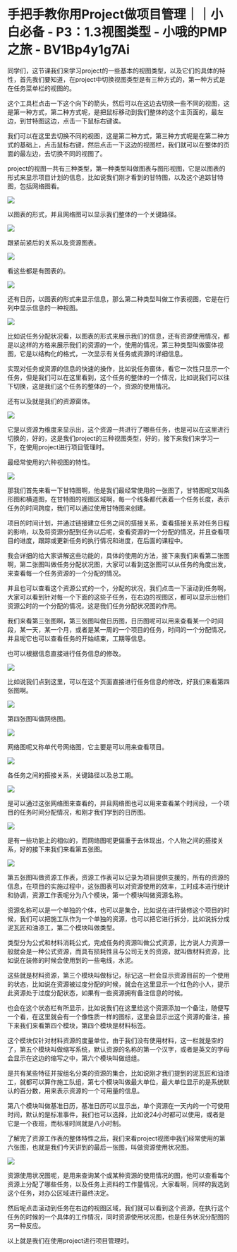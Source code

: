 # 手把手教你用Project做项目管理｜｜小白必备 - P3：1.3视图类型 - 小哦的PMP之旅 - BV1Bp4y1g7Ai

同学们，这节课我们来学习project的一些基本的视图类型，以及它们的具体的特性，首先我们要知道，在project中切换视图类型是有三种方式的，第一种方式是在任务菜单栏的视图的。

这个工具栏点击一下这个向下的箭头，然后可以在这边去切换一些不同的视图，这是第一种方式，第二种方式呢，是把鼠标移动到我们整体的这个主页面的，最左边，到甘特图这边，点击一下鼠标右键诶。

我们可以在这里去切换不同的视图，这是第二种方式，第三种方式呢是在第二种方式的基础上，点击鼠标右键，然后点击一下这边的视图栏，我们就可以在整体的页面的最左边，去切换不同的视图了。

project的视图一共有三种类型，第一种类型叫做图表与图形视图，它是以图表的形式来显示项目计划的信息，比如说我们刚才看到的甘特图，以及这个追踪甘特图，包括网络图看。



![](img/065796fb24950573df8d215cecf0255f_1.png)

以图表的形式，并且网络图可以显示我们整体的一个关键路径。

![](img/065796fb24950573df8d215cecf0255f_3.png)

跟紧前紧后的关系以及资源图表。

![](img/065796fb24950573df8d215cecf0255f_5.png)

看这些都是有图表的。

![](img/065796fb24950573df8d215cecf0255f_7.png)

还有日历，以图表的形式来显示信息，那么第二种类型叫做工作表视图，它是在行列中显示信息的一种视图。

![](img/065796fb24950573df8d215cecf0255f_9.png)

比如说任务分配状况看，以图表的形式来展示我们的信息，还有资源使用情况，都是以这样的方格来展示我们的资源的一个，使用的情况，第三种类型叫做窗体视图，它是以结构化的格式，一次显示有关任务或资源的详细信息。

实现对任务或资源的信息的快速的操作，比如说任务窗体，看它一次性只显示一个任务，但是我们可以在这里看到，这个任务的整体的一个情况，比如说我们可以往下切换，这是我们这个任务的整体的一个，资源的使用情况。

还有以及就是我们的资源窗体。

![](img/065796fb24950573df8d215cecf0255f_11.png)

它是以资源为维度来显示出，这个资源一共进行了哪些任务，也是可以在这里进行切换的，好的，这是我们project的三种视图类型，好的，接下来我们来学习一下，在使用project进行项目管理时。

最经常使用的六种视图的特性。

![](img/065796fb24950573df8d215cecf0255f_13.png)

那我们首先来看一下甘特图啊，他是我们最经常使用的一张图了，甘特图呢又叫条形图和横道图，在甘特图的视图区域啊，每一个线条都代表着一个任务长度，表示任务的时间跨度，我们可以通过使用甘特图来创建。

项目的时间计划，并通过链接建立任务之间的搭接关系，查看搭接关系对任务日程的影响，以及将资源分配到任务以后呢，查看资源的一个分配的情况，并且查看项目的进度，跟踪或更新任务的执行情况和进度，在后面的课程中。

我会详细的给大家讲解这些功能的，具体的使用的方法，接下来我们来看第二张图啊，第二张图叫做任务分配状况图，大家可以看到这张图可以从任务的角度出发，来查看每一个任务资源的一个分配的情况。

并且也可以查看这个资源公式的一个，分配的状况，我们点击一下滚动到任务啊，大家可以看到针对每一个下面的这些子任务，在右边的视图区，都可以显示出他们资源公时的一个分配的情况，这是我们任务分配状况图的作用。

我们来看第三张图啊，第三张图叫做日历图，日历图呢可以用来查看某一个时间段，某一天，某一个月，或者是某一周的一个项目的任务，时间的一个分配情况，并且呢它也可以查看任务的开始结束，工期等信息。

也可以根据信息直接进行任务信息的修改。

![](img/065796fb24950573df8d215cecf0255f_15.png)

比如说我们点到这里，可以在这个页面直接进行任务信息的修改，好我们来看第四张图啊。

![](img/065796fb24950573df8d215cecf0255f_17.png)

第四张图叫做网络图。

![](img/065796fb24950573df8d215cecf0255f_19.png)

网络图呢又称单代号网络图，它主要是可以用来查看项目。

![](img/065796fb24950573df8d215cecf0255f_21.png)

各任务之间的搭接关系，关键路径以及总工期。

![](img/065796fb24950573df8d215cecf0255f_23.png)

是可以通过这张网络图来查看的，并且网络图也可以用来查看某个时间段，一个项目的任务时间分配情况，和刚才我们学到的日历图。



![](img/065796fb24950573df8d215cecf0255f_25.png)

是有一些功能上的相似的，而网络图呢更偏重于去体现出，个人物之间的搭接关系，好的接下来我们来看第五张图。



![](img/065796fb24950573df8d215cecf0255f_27.png)

第五张图叫做资源工作表，资源工作表可以记录为项目提供支援的，所有的资源的信息，在项目的实施过程中，这张图表可以对资源使用的效率，工时成本进行统计和协调，资源工作表呢分为八个模块，第一个模块叫做资源名称。

资源名称可以是一个单独的个体，也可以是集合，比如说在进行装修这个项目的时候，我们可以把施工队作为一个单独的资源，也可以把它进行拆分，比如说拆分成泥瓦匠和油漆工，第二个模块叫做类型。

类型分为公式和材料消耗公式，完成任务的资源叫做公式资源，比方说人力资源一般就会是一种公式资源，而具有损耗性且与公司无关的资源，就叫做材料资源，比如说在装修的时候会使用到的一些电线，水泥。

这些就是材料资源，第三个模块叫做标记，标记这一栏会显示资源目前的一个使用的状态，比如说在资源被过度分配的时候，就会在这里显示一个红色的小人，提示此资源处于过度分配状态，如果有一些资源拥有备注信息的时候。

也会在这个状态栏有所显示，比如说我们在这里给这个资源添加一个备注，随便写一个看，在这里就会有一个像性质一样的图标，这里会显示出这个资源的备注，接下来我们来看第四个模块，第四个模块是材料标签。

这个模块仅针对材料资源的度量单位，由于我们没有使用材料，这一栏就是空的了，第五个模块叫做缩写系统，默认资源的名称的第一个汉字，或者是英文的字母会显示在这边的缩写之中，第六个模块叫做组组。

是共有某些特征并按组名分类的资源的集合，比如说刚才我们提到的泥瓦匠和油漆工，就都可以算作施工队组，第七个模块叫做最大单位，最大单位显示的是系统默认的百分数，用来表示资源的一个可用量的信息。

第八个模块叫做基准日历，基准日历可以显示出，单个资源在一天内的一个可使用时间，默认的是标准事件，我们也可以选择，比如说24小时都可以使用，或者是它是一个夜班，而标准时间就是八小时制。

了解完了资源工作表的整体特性之后，我们来看project视图中我们经常使用的第六张图，也就是我们今天讲到的最后一张图，叫做资源使用状况图。



![](img/065796fb24950573df8d215cecf0255f_29.png)

资源使用状况图呢，是用来查询某个或某种资源的使用情况的图，他可以查看每个资源上分配了哪些任务，以及任务上资料的工作量情况，大家看啊，同样的我选到这个任务，对办公区域进行最终决定。

然后呢点击滚动到任务在右边的视图区域，我们就可以看到这个资源，在执行这个任务的时候的一个具体的工作情况，同时资源使用状况图，也是任务状况分配图的另一种反应。

以上就是我们在使用project进行项目管理时。